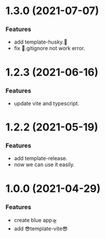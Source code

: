# 1.3.0 (2021-07-07)
### Features
* add template-husky.🎃
* fix 🔦.gitignore not work error.

# 1.2.3 (2021-06-16)
### Features
* update vite and typescript.

# 1.2.2 (2021-05-19)
### Features
* add template-release.
* now we can use it easily.


# 1.0.0 (2021-04-29)
### Features
* create blue app🛸
* add 😎template-vite😎 
